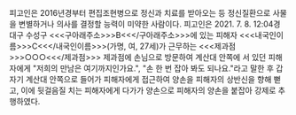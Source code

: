 피고인은 2016년경부터 편집조현병으로 정신과 치료를 받아오는 등 정신질환으로 사물을 변별하거나 의사를 결정할 능력이 미약한 사람이다.
피고인은 2021. 7. 8. 12:04경 대구 수성구 <<<구아래주소>>>B<<</구아래주소>>>에 있는 피해자 <<<내국인이름>>>C<<</내국인이름>>>(가명, 여, 27세)가 근무하는 <<<제과점>>>○○○<<</제과점>>> 제과점에 손님으로 방문하여 계산대 안쪽에 서 있던 피해자에게 "저희의 만남은 여기까지인가요.", "손 한 번 잡아 봐도 되나요."라고 말한 후 갑자기 계산대 안쪽으로 들어가 피해자에게 접근하여 양손을 피해자의 상반신을 향해 뻗고, 이에 뒷걸음질 치는 피해자에게 다가가 양손으로 피해자의 양손을 붙잡아 강제로 추행하였다.